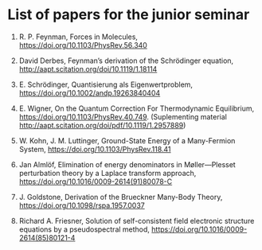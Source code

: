 List of papers for the junior seminar
=====================================

1.  R. P. Feynman, Forces in Molecules, <https://doi.org/10.1103/PhysRev.56.340>

2.  David Derbes, Feynman’s derivation of the Schrödinger equation, <http://aapt.scitation.org/doi/10.1119/1.18114>

3.  E. Schrödinger, Quantisierung als Eigenwertproblem, <https://doi.org/10.1002/andp.19263840404>

4.  E. Wigner, On the Quantum Correction For Thermodynamic Equilibrium, <https://doi.org/10.1103/PhysRev.40.749>. (Suplementing material <http://aapt.scitation.org/doi/pdf/10.1119/1.2957889>)

5.  W. Kohn, J. M. Luttinger, Ground-State Energy of a Many-Fermion System, <https://doi.org/10.1103/PhysRev.118.41>

6.  Jan Almlöf, Elimination of energy denominators in Møller—Plesset perturbation theory by a Laplace transform approach, <https://doi.org/10.1016/0009-2614(91)80078-C>

7.  J. Goldstone, Derivation of the Brueckner Many-Body Theory, <https://doi.org/10.1098/rspa.1957.0037>

8.  Richard A. Friesner, Solution of self-consistent field electronic structure equations by a pseudospectral method, <https://doi.org/10.1016/0009-2614(85)80121-4>


